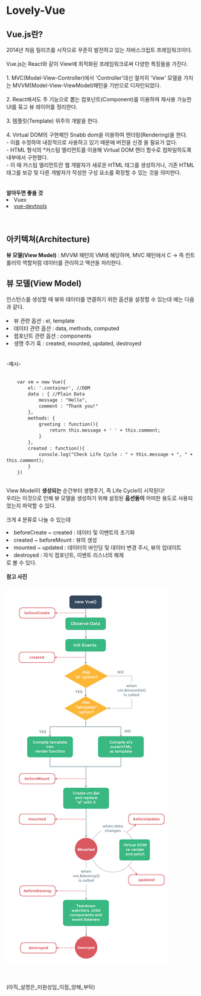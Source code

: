 # Lovely-Vue
<h2>Vue.js란?</h2>
2014년 처음 릴리즈를 시작으로 꾸준히 발전하고 있는 자바스크립트 프레임워크이다.
<br><br>
Vue.js는 React와 같이 View에 최적화된 프레임워크로써 다양한 특징들을 가진다.
<br><br>
1. MVC(Model-View-Controller)에서 'Controller'대신 철저히 'View' 모델을 가지는 MVVM(Model-View-ViewModel)패턴을 기반으로 디자인되었다.
<br><br>
2. React에서도 주 기능으로 뽑는 컴포넌트(Component)를 이용하여 재사용 가능한 UI를 묶고 뷰 레이어를 정리한다.
<br><br>
3. 템플릿(Template) 위주의 개발을 한다.
<br><br>
4. Virtual DOM의 구현체인 Snabb dom을 이용하여 렌더링(Rendering)을 한다.
<br>
- 이를 수정하여 내장적으로 사용하고 있기 때문에 버전을 신경 쓸 필요가 없다.
<br>
- HTML 형식의 *커스텀 엘리먼트를 이용해 Virtual DOM 렌더 함수로 컴파일하도록 내부에서 구현했다.
<br>
- 이 때 커스텀 엘리먼트란 웹 개발자가 새로운 HTML 태그를 생성하거나, 기존 HTML 태그를 보강 및 다른 개발자가 작성한 구성 요소를 확장할 수 있는 것을 의미한다.
<br><br><br>
<strong>알아두면 좋을 것</strong>
<li>Vuex</li>
<li><a href = "https://github.com/vuejs/vue-devtools" target = "_blank">vue-devtools</a></li>
<br><br>

<h2>아키텍쳐(Architecture)</h2>
<strong>뷰 모델(View Model)</strong> : MVVM 패턴의 VM에 해당하며, MVC 패턴에서 C -> 즉 컨트롤러의 역할처럼 데이터를 관리하고 액션을 처리한다.

<h2>뷰 모델(View Model)</h2>
인스턴스를 생성할 때 뷰와 데이터를 연결하기 위한 옵션을 설정할 수 있는데 예는 다음과 같다.<br><br>
<li>뷰 관련 옵션 : el, template</li>
<li>데이터 관련 옵션 : data, methods, computed</li>
<li>컴포넌트 관련 옵션 : components</li>
<li>생명 주기 훅 : created, mounted, updated, destroyed</li><br><br>
-예시-<br>
<pre>
<code>
    var vm = new Vue({
        el: '.container', //DOM
        data : { //Plain Data
            message : "Hello",
            comment : "Thank you!"
        },
        methods: {
            greeting : function(){
                return this.message + ' ' + this.comment;
            }
        },
        created : function(){
            console.log("Check Life Cycle : " + this.message + ", " + this.comment);
        }
    })
</code>
</pre>

View Model이 <strong>생성되는</strong> 순간부터 생명주기, 즉 Life Cycle이 시작된다!<br>
우리는 이것으로 인해 뷰 모델을 생성하기 위해 설정된 <b>옵션들이</b> 어떠한 용도로 사용되었는지 파악할 수 있다.<br><br>
크게 4 분류로 나눌 수 있는데
<li>beforeCreate ~ created : 데이터 및 이벤트의 초기화</li>
<li>created ~ beforeMount : 뷰의 생성</li>
<li>mounted ~ updated : 데이터의 바인딩 및 데이터 변경 주시, 뷰의 업데이트</li>
<li>destroyed : 자식 컴포넌트, 이벤트 리스너의 해제</li>
로 볼 수 있다.
<br><br>
<b>참고 사진</b><br><br>
<img src = "0. Vue.js/imgs/vue life cycle.png">


<br><br>
(아직_설명은_미완성임_이점_양해_부탁)

